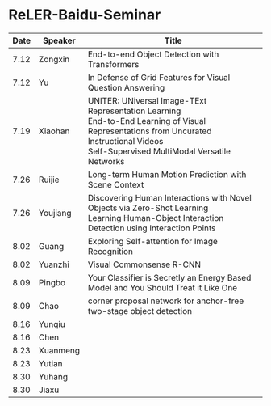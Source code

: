 # ReLER-Baidu-Seminar


| Date  | Speaker | Title |
| ------------- | ------------- | ------------- |
| 7.12  | Zongxin | End-to-end Object Detection with Transformers |
| 7.12  | Yu | In Defense of Grid Features for Visual Question Answering |
| 7.19  | Xiaohan | UNITER: UNiversal Image-TExt Representation Learning <br> End-to-End Learning of Visual Representations from Uncurated Instructional Videos <br> Self-Supervised MultiModal Versatile Networks
| 7.26  | Ruijie |  Long-term Human Motion Prediction with Scene Context
| 7.26  | Youjiang | Discovering Human Interactions with Novel Objects via Zero-Shot Learning <br> Learning Human-Object Interaction Detection using Interaction Points
| 8.02  | Guang | Exploring Self-attention for Image Recognition 
| 8.02  | Yuanzhi | Visual Commonsense R-CNN
| 8.09  | Pingbo | Your Classifier is Secretly an Energy Based Model and You Should Treat it Like One
| 8.09  | Chao | corner proposal network for anchor-free two-stage object detection
| 8.16  | Yunqiu |
| 8.16  | Chen |
| 8.23  | Xuanmeng |
| 8.23  | Yutian |
| 8.30  | Yuhang |
| 8.30  | Jiaxu  |



